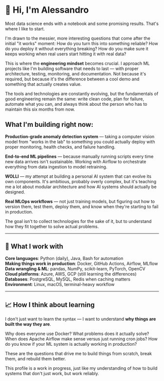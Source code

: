 # 👋 Hi, I'm Alessandro 

Most data science ends with a notebook and some promising results. That's where I like to start.

I'm drawn to the messier, more interesting questions that come after the initial "it works" moment: How do you turn this into something reliable? How do you deploy it without everything breaking? How do you make sure it keeps working when real users start hitting it with real data?

This is where the **engineering mindset** becomes crucial. I approach ML projects like I'm building software that needs to last — with proper architecture, testing, monitoring, and documentation. Not because it's required, but because it's the difference between a cool demo and something that actually creates value.

The tools and technologies are constantly evolving, but the fundamentals of good engineering remain the same: write clean code, plan for failure, automate what you can, and always think about the person who has to maintain this six months from now.

## What I'm building right now:

**Production-grade anomaly detection system** — taking a computer vision model from "works in the lab" to something you could actually deploy with proper monitoring, health checks, and failure handling.

**End-to-end ML pipelines** — because manually running scripts every time new data arrives isn't sustainable. Working with Airflow to orchestrate everything from data ingestion to model retraining.

**WOLLI** — my attempt at building a personal AI system that can evolve its own components. It's ambitious, probably overly complex, but it's teaching me a lot about modular architecture and how AI systems should actually be designed.

**Real MLOps workflows** — not just training models, but figuring out how to version them, test them, deploy them, and know when they're starting to fail in production.

The goal isn't to collect technologies for the sake of it, but to understand how they fit together to solve actual problems.

---

## 🧰 What I work with

**Core languages**: Python (daily), Java, Bash for automation  
**Making things work in production**: Docker, GitHub Actions, Airflow, MLflow  
**Data wrangling & ML**: pandas, NumPy, scikit-learn, PyTorch, OpenCV  
**Cloud platforms**: Azure, AWS, GCP (still learning the differences)  
**Databases**: PostgreSQL, MySQL, Redis when caching matters  
**Environment**: Linux, macOS, terminal-heavy workflow  

---

## 📈 How I think about learning

I don't just want to learn the syntax — I want to understand **why things are built the way they are**.

Why does everyone use Docker? What problems does it actually solve? When does Apache Airflow make sense versus just running cron jobs? How do you know if your ML system is actually working in production?

These are the questions that drive me to build things from scratch, break them, and rebuild them better.

This profile is a work in progress, just like my understanding of how to build systems that don't just work, but work reliably.
